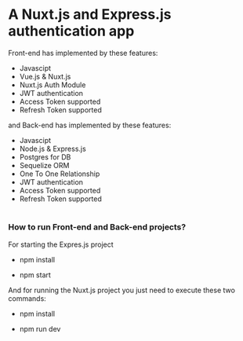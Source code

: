 # A Nuxt.js and Express.js authentication app

Front-end has implemented by these features:

* Javascipt
* Vue.js & Nuxt.js 
* Nuxt.js Auth Module
* JWT authentication
* Access Token supported
* Refresh Token supported

and Back-end has implemented by these features:

* Javascipt
* Node.js & Express.js
* Postgres for DB
* Sequelize ORM
* One To One Relationship
* JWT authentication
* Access Token supported
* Refresh Token supported


# 
### How to run Front-end and Back-end projects?

For starting the Expres.js project 

* npm install 

* npm start


And for running the Nuxt.js project you just need to execute these two commands:

* npm install 

* npm run dev
